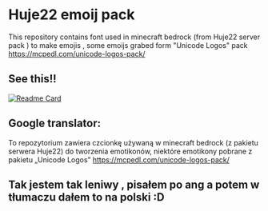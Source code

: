 # Huje22 emoij pack
This repository contains font used in minecraft bedrock (from Huje22 server pack ) to make emojis , some emoijs grabed form "Unicode Logos" pack https://mcpedl.com/unicode-logos-pack/

## See this!!

[![Readme Card](https://github-readme-stats.vercel.app/api/pin/?username=IndianBartonka&repo=ostag)](https://github.com/IndianBartonka/OsTag)

## Google translator: 
To repozytorium zawiera czcionkę używaną w minecraft bedrock (z pakietu serwera Huje22) do tworzenia emotikonów, niektóre emotikony pobrane z pakietu „Unicode Logos” https://mcpedl.com/unicode-logos-pack/

## Tak jestem tak leniwy , pisałem po ang a potem w tłumaczu dałem to na polski :D
